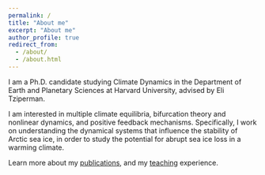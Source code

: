 ```yaml
---
permalink: /
title: "About me"
excerpt: "About me"
author_profile: true
redirect_from: 
  - /about/
  - /about.html
---
```


I am a Ph.D. candidate studying Climate Dynamics in the Department of Earth and Planetary Sciences at Harvard University, advised by Eli Tziperman.

I am interested in multiple climate equilibria, bifurcation theory and nonlinear dynamics, and positive feedback mechanisms. Specifically, I work on understanding the dynamical systems that influence the stability of Arctic sea ice, in order to study the potential for abrupt sea ice loss in a warming climate. 

Learn more about my [publications](https://camillehankel.github.io/publications/), and my [teaching](https://camillehankel.github.io/teaching/) experience.
